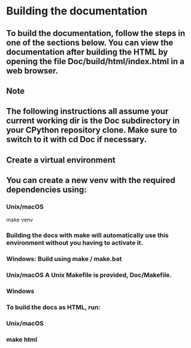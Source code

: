# Building the documentation
## To build the documentation, follow the steps in one of the sections below. You can view the documentation after building the HTML by opening the file Doc/build/html/index.html in a web browser.

## Note

## The following instructions all assume your current working dir is the Doc subdirectory in your CPython repository clone. Make sure to switch to it with cd Doc if necessary.

## Create a virtual environment
## You can create a new venv with the required dependencies using:


### Unix/macOS
make venv
### Building the docs with make will automatically use this environment without you having to activate it.


### Windows: Build using make / make.bat

### Unix/macOS A Unix Makefile is provided, Doc/Makefile.


### Windows
### To build the docs as HTML, run:


### Unix/macOS
### make html
